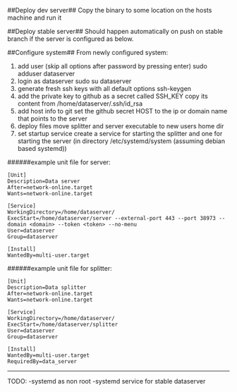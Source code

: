 ##Deploy dev server##
Copy the binary to some location on the hosts machine and run it

##Deploy stable server##
Should happen automatically on push on stable branch if the server is configured as below. 

##Configure system##
From newly configured system:
1. add user (skip all options after password by pressing enter)
sudo adduser dataserver
2. login as dataserver
sudo su dataserver
3. generate fresh ssh keys with all default options
ssh-keygen
4. add the private key to github as a secret called SSH_KEY
copy its content from /home/dataserver/.ssh/id_rsa
5. add host info to git
set the github secret HOST to the ip or domain name that points to the server
6. deploy files
move splitter and server executable to new users home dir
7. set startup service
create a service for starting the splitter and one for starting the server 
(in directory /etc/systemd/system (assuming debian based systemd))

######example unit file for server:
```
[Unit]
Description=Data server
After=network-online.target
Wants=network-online.target

[Service]
WorkingDirectory=/home/dataserver/
ExecStart=/home/dataserver/server --external-port 443 --port 38973 --domain <domain> --token <token> --no-menu
User=dataserver
Group=dataserver

[Install]
WantedBy=multi-user.target
```

######example unit file for splitter:
```
[Unit]
Description=Data splitter
After=network-online.target
Wants=network-online.target

[Service]
WorkingDirectory=/home/dataserver/
ExecStart=/home/dataserver/splitter
User=dataserver
Group=dataserver

[Install]
WantedBy=multi-user.target
RequiredBy=data_server
```
___

TODO:
-systemd as non root
-systemd service for stable dataserver